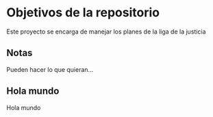 # Objetivos de la repositorio

Este proyecto se encarga de manejar los planes de la liga de la justicia


## Notas
Pueden hacer lo que quieran...


## Hola mundo
 Hola mundo
